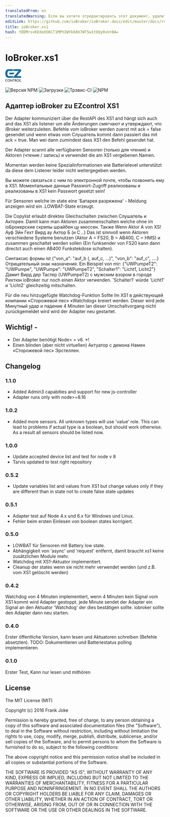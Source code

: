 ```yaml
---
translatedFrom: en
translatedWarning: Если вы хотите отредактировать этот документ, удалите поле «translatedFrom», в противном случае этот документ будет снова автоматически переведен
editLink: https://github.com/ioBroker/ioBroker.docs/edit/master/docs/ru/adapterref/iobroker.xs1/README.md
title: ioBroker.xs1
hash: YDDMrsvKEdeOSKCT1MPhIWYk68X7WT5w1tOQy0vU+BA=
---
```

# IoBroker.xs1
![логотип](../../../en/adapterref/iobroker.xs1/admin/xs1.png)

![Версия NPM](http://img.shields.io/npm/v/iobroker.xs1.svg)
![Загрузки](https://img.shields.io/npm/dm/iobroker.xs1.svg)
![Трэвис-CI](http://img.shields.io/travis/frankjoke/ioBroker.xs1/master.svg)
![NPM](https://nodei.co/npm/iobroker.xs1.png?downloads=true)

## Адаптер ioBroker zu EZcontrol XS1
Der Adapter kommuniziert über die RestAPI des XS1 and hängt sich auch and das XS1 als listener um alle Änderungen смягчают и утверждают, что iBroker weiterzuleiten.
Befehle vom ioBroker werden zuerst mit ack = false gesendet und wenn etwas vom Слушатель kommt dann passiert das mit ack = true. Man wei dann zumindest dass XS1 den Befehl gesendet hat.

Der Adapter scannt alle verfügbaren Sensoren (только для чтения) и Aktoren (чтение / запись) и verwendet die am XS1 vergebenen Namen.

Momentan werden keine Spezialinformationen wie Batterielevel unterstützt da diese dem Listener leider nicht weitergegeben werden.

Вы можете связаться с ним по электронной почте, чтобы позвонить ему в XS1.
Моментальные данные Passwort-Zugriff реализованы и реализованы в XS1 kein Passwort gesetzt sein!

  Für Sensoren welche im state eine 'Батарея разряжена' - Meldung anzeigen wird ein .LOWBAT-State erzeugt.

Die Copylist erlaubt direktes Gleichschalten zwischen Слушатель и Акторен.
Damit kann man Aktoren zusammenschalten welche ohne im ioБрокерские скрипы шрайбен цу мюссен.
Также Wenn Aktor A von XS! Ауф Эйн Гехт Вирд ау Актор Б (и С ..)
Das ist sinnvoll wenn Aktoren verschiedene Systeme benutzen (Aktor A = FS20, B = AB400, C = HMS) и zusammen geschaltet werden sollen (Ein funksender von FS20 kann dann directct auch einen AB400 Funkstekdose schalten).

Синтаксис формы ist {"von_a": "auf_b (, auf_c, ...)", "von_b": "auf_c", ....} Отрицательный знак назначения.
Ein Beispiel von mir: {"UWPumpeT2": "UWPumpe", "UWPumpe": "UWPumpeT2", "Schalter1": "Licht1, Licht2"} Дамит Вирд дер Тастер (UWPumpeT2) с мужским взором в городе Рихтюн ioBroker nur noch einen Aktor verwenden.
'Schalter1' würde 'Licht1' и 'Licht2' gleichzeitig mitschalten.

Für die neu hinzugefügte Watchdog-Funktion Sollte Im XS1 в действующей компании «Сторожевой пес» «Watchdog» kreiert werden.
Dieser wird jede Минутный удар и падение 4 Minuten lan dieser Umschaltvorgang nicht zurückgemeldet wird wird der Adapter neu gestartet.

## Wichtig! -
* Der Adapter benötigt Node> = v6. *!
* Einen blinden (aber nicht virtuellen) Актуатор с демона Намен «Сторожевой пес» Эрстеллен.

## Changelog

### 1.1.0

* Added Admin3 capabities and support for new js-controller
* Adapter runs only with node>=8.16

### 1.0.2

* Added more sensors. All unknown types will use 'value' role. This can lead to problems if actual type is a boolean, but should work otherwise. As a result all sensors should be listed now.

### 1.0.0

* Update accepted device list and test for node v 8
* Tarvis updated to test right repository

### 0.5.2

* Update variables list and values from XS1 but change values only if they are different than in state not to create false state updates

### 0.5.1
* Adapter test auf Node 4.x und 6.x für Windows und Linux.
* Fehler beim ersten Einlesen von boolean states korrigiert.

### 0.5.0 
* LOWBAT für Sensoren mit Battery low state.
* Abhängigkeit von 'async' und 'request' entfernt, damit braucht xs1 keine zusätzlichen Module mehr.
* Watchdog mit XS1-Aktuator implementiert.
* Cleanup der states wenn sie nicht mehr verwendet werden (und z.B. vom XS1 gelöscht werden)

### 0.4.2
  Watchdog von 4 Minuten implementiert, wenn 4 Minuten kein Signal vom XS1 kommt wird Adapter gestoppt.
  jede Minute sendet der Adapter ein Signal an den Aktuator 'Watchdog' der dies bestätigen sollte.
  iobroker sollte den Adapter dann neu starten.
 
### 0.4.0
  Erster öffentliche Version, kann lesen und Aktuatoren schreiben (Befehle absetzten).
  TODO: Dokumentieren und Batteriestatus polling implementieren.

### 0.1.0
  Erster Test, Kann nur lesen und mithören

## License
The MIT License (MIT)

Copyright (c) 2016 Frank Joke

Permission is hereby granted, free of charge, to any person obtaining a copy
of this software and associated documentation files (the "Software"), to deal
in the Software without restriction, including without limitation the rights
to use, copy, modify, merge, publish, distribute, sublicense, and/or sell
copies of the Software, and to permit persons to whom the Software is
furnished to do so, subject to the following conditions:

The above copyright notice and this permission notice shall be included in
all copies or substantial portions of the Software.

THE SOFTWARE IS PROVIDED "AS IS", WITHOUT WARRANTY OF ANY KIND, EXPRESS OR
IMPLIED, INCLUDING BUT NOT LIMITED TO THE WARRANTIES OF MERCHANTABILITY,
FITNESS FOR A PARTICULAR PURPOSE AND NONINFRINGEMENT. IN NO EVENT SHALL THE
AUTHORS OR COPYRIGHT HOLDERS BE LIABLE FOR ANY CLAIM, DAMAGES OR OTHER
LIABILITY, WHETHER IN AN ACTION OF CONTRACT, TORT OR OTHERWISE, ARISING FROM,
OUT OF OR IN CONNECTION WITH THE SOFTWARE OR THE USE OR OTHER DEALINGS IN
THE SOFTWARE.
